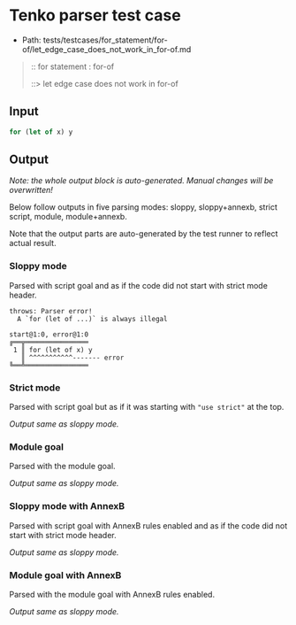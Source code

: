 # Tenko parser test case

- Path: tests/testcases/for_statement/for-of/let_edge_case_does_not_work_in_for-of.md

> :: for statement : for-of
>
> ::> let edge case does not work in for-of

## Input

`````js
for (let of x) y
`````

## Output

_Note: the whole output block is auto-generated. Manual changes will be overwritten!_

Below follow outputs in five parsing modes: sloppy, sloppy+annexb, strict script, module, module+annexb.

Note that the output parts are auto-generated by the test runner to reflect actual result.

### Sloppy mode

Parsed with script goal and as if the code did not start with strict mode header.

`````
throws: Parser error!
  A `for (let of ...)` is always illegal

start@1:0, error@1:0
╔══╦════════════════
 1 ║ for (let of x) y
   ║ ^^^^^^^^^^^------- error
╚══╩════════════════

`````

### Strict mode

Parsed with script goal but as if it was starting with `"use strict"` at the top.

_Output same as sloppy mode._

### Module goal

Parsed with the module goal.

_Output same as sloppy mode._

### Sloppy mode with AnnexB

Parsed with script goal with AnnexB rules enabled and as if the code did not start with strict mode header.

_Output same as sloppy mode._

### Module goal with AnnexB

Parsed with the module goal with AnnexB rules enabled.

_Output same as sloppy mode._
